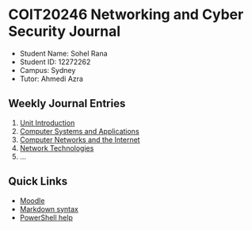 # COIT20246 Networking and Cyber Security Journal

- Student Name: Sohel Rana
- Student ID: 12272262
- Campus: Sydney
- Tutor: Ahmedi Azra

## Weekly Journal Entries
1. [Unit Introduction](./week01.md)
1. [Computer Systems and Applications](./week02.md)
1. [Computer Networks and the Internet](./week03.md)
1. [Network Technologies](./week04.md)
1. ...

## Quick Links
- [Moodle](https://moodle.cqu.edu.au/course/view.php?id=63390)
- [Markdown syntax](https://docs.github.com/en/get-started/writing-on-github/getting-started-with-writing-and-formatting-on-github/basic-writing-and-formatting-syntax)
- [PowerShell help](https://learn.microsoft.com/en-us/powershell/)
